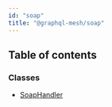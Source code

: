 ```yaml
---
id: "soap"
title: "@graphql-mesh/soap"
---
```


## Table of contents

### Classes

- [SoapHandler](/docs/api/classes/handlers_soap_src.SoapHandler)

